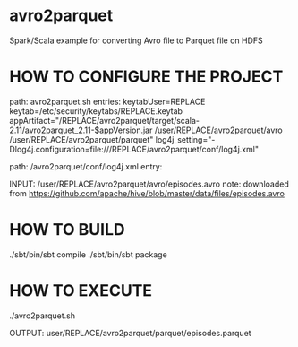 # avro2parquet
Spark/Scala example for converting Avro file to Parquet file on HDFS

# HOW TO CONFIGURE THE PROJECT
path: avro2parquet.sh
entries:
  keytabUser=REPLACE
  keytab=/etc/security/keytabs/REPLACE.keytab
  appArtifact="/REPLACE/avro2parquet/target/scala-2.11/avro2parquet_2.11-$appVersion.jar /user/REPLACE/avro2parquet/avro /user/REPLACE/avro2parquet/parquet"
  log4j_setting="-Dlog4j.configuration=file:///REPLACE/avro2parquet/conf/log4j.xml"

path: /avro2parquet/conf/log4j.xml
entry:
<param name="file" value="/REPLACE/avro2parquet/log/log.out" />

INPUT: /user/REPLACE/avro2parquet/avro/episodes.avro
note: downloaded from https://github.com/apache/hive/blob/master/data/files/episodes.avro

# HOW TO BUILD
./sbt/bin/sbt compile
./sbt/bin/sbt package

# HOW TO EXECUTE
./avro2parquet.sh

OUTPUT: user/REPLACE/avro2parquet/parquet/episodes.parquet
